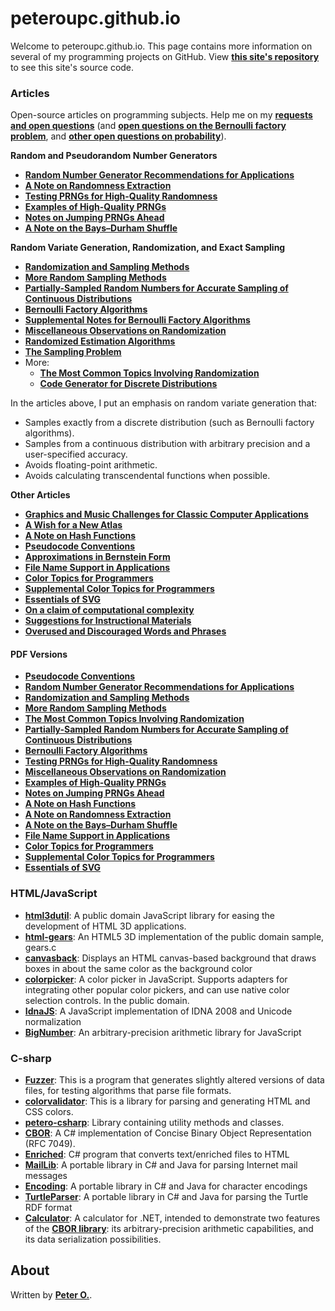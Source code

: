 peteroupc.github.io
====

Welcome to peteroupc.github.io. This page contains more information
on several of my programming projects on GitHub.  View [**this site's repository**](https://github.com/peteroupc/peteroupc.github.io)
to see this site's source code.

<a id=Articles></a>

### Articles

Open-source articles on programming subjects.  Help me on my [**requests and open questions**](./requests.html) (and [**open questions on the Bernoulli factory problem**](./bernreq.html), and [**other open questions on probability**](./requestsother.html)).

**Random and Pseudorandom Number Generators**

* [**Random Number Generator Recommendations for Applications**](./random.html)
* [**A Note on Randomness Extraction**](./randextract.html)
* [**Testing PRNGs for High-Quality Randomness**](./randomtest.html)
* [**Examples of High-Quality PRNGs**](./hqprng.html)
* [**Notes on Jumping PRNGs Ahead**](./jump.html)
* [**A Note on the Bays&ndash;Durham Shuffle**](./bdshuffle.html)

**Random Variate Generation, Randomization, and Exact Sampling**

* [**Randomization and Sampling Methods**](./randomfunc.html)
* [**More Random Sampling Methods**](./randomnotes.html)
* [**Partially-Sampled Random Numbers for Accurate Sampling of Continuous Distributions**](./exporand.html)
* [**Bernoulli Factory Algorithms**](./bernoulli.html)
* [**Supplemental Notes for Bernoulli Factory Algorithms**](./bernsupp.html)
* [**Miscellaneous Observations on Randomization**](./randmisc.html)
* [**Randomized Estimation Algorithms**](./estimation.html)
* [**The Sampling Problem**](./sampling.html)
* More:
    * [**The Most Common Topics Involving Randomization**](./randomcommon.html)
    * [**Code Generator for Discrete Distributions**](./autodist.html)

In the articles above, I put an emphasis on random variate generation that:

- Samples exactly from a discrete distribution (such as Bernoulli factory algorithms).
- Samples from a continuous distribution with arbitrary precision and a user-specified accuracy.
- Avoids floating-point arithmetic.
- Avoids calculating transcendental functions when possible.

**Other Articles**

* [**Graphics and Music Challenges for Classic Computer Applications**](./graphics.html)
* [**A Wish for a New Atlas**](./newatlas.html)
* [**A Note on Hash Functions**](./hash.html)
* [**Pseudocode Conventions**](./pseudocode.html)
* [**Approximations in Bernstein Form**](./bernapprox.html)
* [**File Name Support in Applications**](./filenames.html)
* [**Color Topics for Programmers**](./colorgen.html)
* [**Supplemental Color Topics for Programmers**](./suppcolor.html)
* [**Essentials of SVG**](https://peteroupc.github.io/svg.html)
* [**On a claim of computational complexity**](https://peteroupc.github.io/complexity.html)
* [**Suggestions for Instructional Materials**](https://peteroupc.github.io/insmat.html)
* [**Overused and Discouraged Words and Phrases**](https://peteroupc.github.io/usage.html)

<a id=PDF_Versions></a>

#### PDF Versions

* [**Pseudocode Conventions**](./pseudocode.pdf)
* [**Random Number Generator Recommendations for Applications**](./random.pdf)
* [**Randomization and Sampling Methods**](./randomfunc.pdf)
* [**More Random Sampling Methods**](./randomnotes.pdf)
* [**The Most Common Topics Involving Randomization**](./randomcommon.pdf)
* [**Partially-Sampled Random Numbers for Accurate Sampling of Continuous Distributions**](./exporand.pdf)
* [**Bernoulli Factory Algorithms**](./bernoulli.pdf)
* [**Testing PRNGs for High-Quality Randomness**](./randomtest.pdf)
* [**Miscellaneous Observations on Randomization**](https://peteroupc.github.io/randmisc.pdf)
* [**Examples of High-Quality PRNGs**](./hqprng.pdf)
* [**Notes on Jumping PRNGs Ahead**](./jump.pdf)
* [**A Note on Hash Functions**](./hash.pdf)
* [**A Note on Randomness Extraction**](./randextract.pdf)
* [**A Note on the Bays&ndash;Durham Shuffle**](./bdshuffle.pdf)
* [**File Name Support in Applications**](./filenames.pdf)
* [**Color Topics for Programmers**](./colorgen.pdf)
* [**Supplemental Color Topics for Programmers**](./suppcolor.pdf)
* [**Essentials of SVG**](https://peteroupc.github.io/svg.pdf)

<a id=HTML_JavaScript></a>

### HTML/JavaScript

* [**html3dutil**](./html3dutil): A public domain JavaScript library for easing the development of HTML 3D applications.
* [**html-gears**](./html-gears): An HTML5 3D implementation of the public domain sample, gears.c
* [**canvasback**](./canvasback): Displays an HTML canvas-based background that draws boxes in about the same color as the background color
* [**colorpicker**](./colorpicker): A color picker in JavaScript. Supports adapters for integrating other popular color pickers, and can use native color selection controls. In the public domain.
* [**IdnaJS**](./IdnaJS): A JavaScript implementation of IDNA 2008 and Unicode normalization
* [**BigNumber**](./BigNumber): An arbitrary-precision arithmetic library for JavaScript

<a id=C_sharp></a>

### C-sharp

* [**Fuzzer**](./Fuzzer): This is a program that generates slightly altered versions
of data files, for testing algorithms that parse file formats.
* [**colorvalidator**](./colorvalidator): This is a library for parsing and generating HTML and CSS colors.
* [**petero-csharp**](./petero-csharp): Library containing utility methods and classes.
* [**CBOR**](./CBOR): A C# implementation of Concise Binary Object Representation (RFC 7049).
* [**Enriched**](./Enriched): C# program that converts text/enriched files to HTML
* [**MailLib**](./MailLib): A portable library in C# and Java for parsing Internet mail messages
* [**Encoding**](./Encoding): A portable library in C# and Java for character encodings
* [**TurtleParser**](./TurtleParser): A portable library in C# and Java for parsing the Turtle RDF format
* [**Calculator**](./Calculator): A calculator for .NET, intended to demonstrate
two features of the [**CBOR library**](./CBOR): its arbitrary-precision arithmetic capabilities, and its data serialization possibilities.

About
-----------

Written by [**Peter O.**](https://github.com/peteroupc/).

